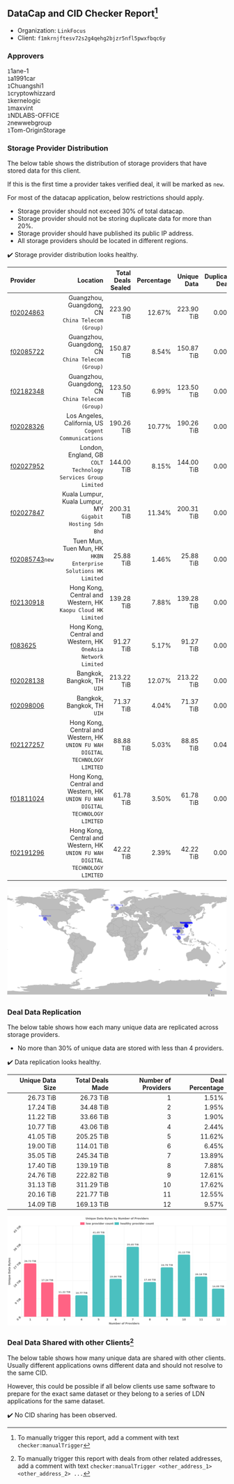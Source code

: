 ## DataCap and CID Checker Report[^1]
 - Organization: `LinkFocus`
 - Client: `f1mkrnjftesv72s2g4qehg2bjzr5nfl5pwxfbqc6y`
### Approvers
`1`1ane-1<br/>`1`a1991car<br/>`1`Chuangshi1<br/>`1`cryptowhizzard<br/>`1`kernelogic<br/>`1`maxvint<br/>`1`NDLABS-OFFICE<br/>`2`newwebgroup<br/>`1`Tom-OriginStorage

### Storage Provider Distribution
The below table shows the distribution of storage providers that have stored data for this client.

If this is the first time a provider takes verified deal, it will be marked as `new`.

For most of the datacap application, below restrictions should apply.
 - Storage provider should not exceed 30% of total datacap.
 - Storage provider should not be storing duplicate data for more than 20%.
 - Storage provider should have published its public IP address.
 - All storage providers should be located in different regions.

✔️ Storage provider distribution looks healthy.

| Provider                                                    |                                                                         Location | Total Deals Sealed | Percentage | Unique Data | Duplicate Deals |
| :---------------------------------------------------------- | -------------------------------------------------------------------------------: | -----------------: | ---------: | ----------: | --------------: |
| [f02024863](https://filfox.info/en/address/f02024863)       |                             Guangzhou, Guangdong, CN<br/>`China Telecom (Group)` |         223.90 TiB |     12.67% |  223.90 TiB |           0.00% |
| [f02085722](https://filfox.info/en/address/f02085722)       |                             Guangzhou, Guangdong, CN<br/>`China Telecom (Group)` |         150.87 TiB |      8.54% |  150.87 TiB |           0.00% |
| [f02182348](https://filfox.info/en/address/f02182348)       |                             Guangzhou, Guangdong, CN<br/>`China Telecom (Group)` |         123.50 TiB |      6.99% |  123.50 TiB |           0.00% |
| [f02028326](https://filfox.info/en/address/f02028326)       |                          Los Angeles, California, US<br/>`Cogent Communications` |         190.26 TiB |     10.77% |  190.26 TiB |           0.00% |
| [f02027952](https://filfox.info/en/address/f02027952)       |                 London, England, GB<br/>`COLT Technology Services Group Limited` |         144.00 TiB |      8.15% |  144.00 TiB |           0.00% |
| [f02027847](https://filfox.info/en/address/f02027847)       |                     Kuala Lumpur, Kuala Lumpur, MY<br/>`Gigabit Hosting Sdn Bhd` |         200.31 TiB |     11.34% |  200.31 TiB |           0.00% |
| [f02085743](https://filfox.info/en/address/f02085743)`new`  |                Tuen Mun, Tuen Mun, HK<br/>`HKBN Enterprise Solutions HK Limited` |          25.88 TiB |      1.46% |   25.88 TiB |           0.00% |
| [f02130918](https://filfox.info/en/address/f02130918)       |                  Hong Kong, Central and Western, HK<br/>`Kaopu Cloud HK Limited` |         139.28 TiB |      7.88% |  139.28 TiB |           0.00% |
| [f083625](https://filfox.info/en/address/f083625)           |                 Hong Kong, Central and Western, HK<br/>`OneAsia Network Limited` |          91.27 TiB |      5.17% |   91.27 TiB |           0.00% |
| [f02028138](https://filfox.info/en/address/f02028138)       |                                                   Bangkok, Bangkok, TH<br/>`UIH` |         213.22 TiB |     12.07% |  213.22 TiB |           0.00% |
| [f02098006](https://filfox.info/en/address/f02098006)       |                                                   Bangkok, Bangkok, TH<br/>`UIH` |          71.37 TiB |      4.04% |   71.37 TiB |           0.00% |
| [f02127257](https://filfox.info/en/address/f02127257)       | Hong Kong, Central and Western, HK<br/>`UNION FU WAH DIGITAL TECHNOLOGY LIMITED` |          88.88 TiB |      5.03% |   88.85 TiB |           0.04% |
| [f01811024](https://filfox.info/en/address/f01811024)       | Hong Kong, Central and Western, HK<br/>`UNION FU WAH DIGITAL TECHNOLOGY LIMITED` |          61.78 TiB |      3.50% |   61.78 TiB |           0.00% |
| [f02191296](https://filfox.info/en/address/f02191296)       | Hong Kong, Central and Western, HK<br/>`UNION FU WAH DIGITAL TECHNOLOGY LIMITED` |          42.22 TiB |      2.39% |   42.22 TiB |           0.00% |

<img src="https://raw.githubusercontent.com/data-preservation-programs/filplus-checker-assets/main/filecoin-project/filecoin-plus-large-datasets/issues/1171/1685537006935.png"/>

### Deal Data Replication
The below table shows how each many unique data are replicated across storage providers.

- No more than 30% of unique data are stored with less than 4 providers.

✔️ Data replication looks healthy.

| Unique Data Size | Total Deals Made | Number of Providers | Deal Percentage |
| ---------------: | ---------------: | ------------------: | --------------: |
|        26.73 TiB |        26.73 TiB |                   1 |           1.51% |
|        17.24 TiB |        34.48 TiB |                   2 |           1.95% |
|        11.22 TiB |        33.66 TiB |                   3 |           1.90% |
|        10.77 TiB |        43.06 TiB |                   4 |           2.44% |
|        41.05 TiB |       205.25 TiB |                   5 |          11.62% |
|        19.00 TiB |       114.01 TiB |                   6 |           6.45% |
|        35.05 TiB |       245.34 TiB |                   7 |          13.89% |
|        17.40 TiB |       139.19 TiB |                   8 |           7.88% |
|        24.76 TiB |       222.82 TiB |                   9 |          12.61% |
|        31.13 TiB |       311.29 TiB |                  10 |          17.62% |
|        20.16 TiB |       221.77 TiB |                  11 |          12.55% |
|        14.09 TiB |       169.13 TiB |                  12 |           9.57% |

<img src="https://raw.githubusercontent.com/data-preservation-programs/filplus-checker-assets/main/filecoin-project/filecoin-plus-large-datasets/issues/1171/1685537007870.png"/>

### Deal Data Shared with other Clients[^3]
The below table shows how many unique data are shared with other clients.
Usually different applications owns different data and should not resolve to the same CID.

However, this could be possible if all below clients use same software to prepare for the exact same dataset or they belong to a series of LDN applications for the same dataset.

✔️ No CID sharing has been observed.

[^1]: To manually trigger this report, add a comment with text `checker:manualTrigger`

[^2]: Deals from those addresses are combined into this report as they are specified with `checker:manualTrigger`

[^3]: To manually trigger this report with deals from other related addresses, add a comment with text `checker:manualTrigger <other_address_1> <other_address_2> ...`
